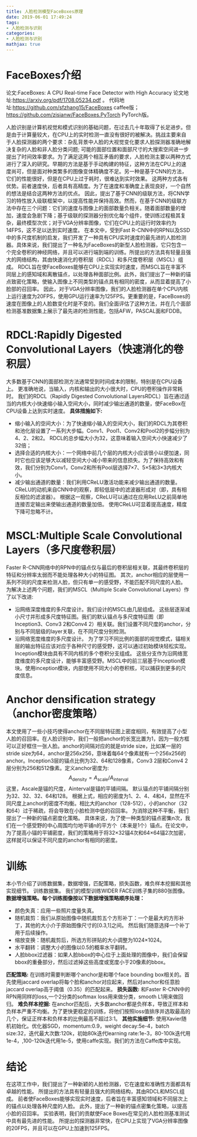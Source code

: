 ```yaml
---
title: 人脸检测模型FaceBoxes原理
date: 2019-06-01 17:49:24
tags:
- 人脸检测与识别
categories:
- 人脸检测与识别
mathjax: true
---
```


# FaceBoxes介绍
论文:FaceBoxes: A CPU Real-time Face Detector with High Accuracy
论文地址:https://arxiv.org/pdf/1708.05234.pdf 。
代码地址:https://github.com/sfzhang15/FaceBoxes caffee版；https://github.com/zisianw/FaceBoxes.PyTorch PyTorch版。

人脸识别是计算机视觉和模式识别的基础问题，在过去几十年取得了长足进步。但是由于计算量较大，在CPU上的实时检测一直没有很好的被解决。挑战主要来自于人脸探测器的两个要求：杂乱背景中人脸的大视觉变化要求人脸探测器准确地解决复杂的人脸和非人脸分类问题; 可能的面部位置和面部尺寸的大搜索空间进一步提出了时间效率要求。为了满足这两个相互矛盾的要求，人脸检测主要以两种方式进行了深入的研究。早期的方法是基于手动构建的特征，这种方法在CPU上的速度尚可，但是面对种类繁多的图像变体精确度不足。另一种是基于CNN的方法，它们的性能很好，但是在CPU上过于耗时，很难达到实时效果。 这两种方式各有优势。前者速度快，后者具有高精度。为了在速度和准确度上表现良好，一个自然的想法是结合这两种方法的优点。
因此，提出了基于CNN的级联方法，将CNN学习的特性放入级联框架中，以提高性能并保持高效。然而，在基于CNN的级联方法中存在三个问题：它们的速度与图像上的面部数量负相关。随着面部数量的增加，速度会急剧下降；基于级联的探测器分别优化每个组件，使训练过程极其复杂，最终模型次优；对于VGA分辨率图像，它们在CPU上的运行时效率约为14FPS，这不足以达到实时速度。
在本文中，受到Fast R-CNN中的RPN以及SSD中的多尺度机制的启发，我们开发了一种具有CPU实时速度的最先进的人脸检测器。具体来说，我们提出了一种名为FaceBoxes的新型人脸检测器，它只包含一个完全卷积的神经网络，并且可以进行端到端的训练。所提出的方法具有轻量且强大的网络结构，其由快速消化的卷积层（RDCL）和多尺度卷积层（MSCL）组成。 RDCL旨在使FaceBoxes能够在CPU上实现实时速度，而MSCL旨在丰富不同层上的感知域和离散锚点，以处理各种面部比例。此外，我们提出了一种新的锚点致密化策略，使输入图像上不同类型的锚点具有相同的密度，从而显着提高了小脸部的召回率。
因此，对于VGA分辨率图像，我们的人脸检测器在单个CPU内核上运行速度为20FPS，使用GPU运行速率为125FPS。更重要的是，FaceBoxes的速度在图像上的人脸数变化时是不变的。我们全面评估了这种方法，并在几个面部检测基准数据集上展示了最先进的检测性能，包括AFW，PASCAL面和FDDB。
# RDCL:Rapidly Digested Convolutional Layers（快速消化的卷积层）
大多数基于CNN的面部检测方法通常受到时间成本的限制，特别是在CPU设备上。 更准确地说，当输入，内核和输出的大小很大时，CPU的卷积操作非常耗时。 我们的RDCL（Rapidly Digested Convolutional LayersRDCL）旨在通过适当的内核大小快速缩小输入空间大小，同时减少输出通道的数量，使FaceBox在CPU设备上达到实时速度。
**具体措施如下:**
* 缩小输入的空间大小：为了快速缩小输入的空间大小，我们的RDCL为其卷积和池化层设置了一系列大步幅。Conv1、Pool1、Conv2和Pool2的步幅分别为4、2、2和2。 RDCL的总步幅大小为32，这意味着输入空间大小快速减少了32倍；
* 选择合适的内核大小：一个网络中前几个层的内核大小应该很小以便加速，同时它也应该足够大以减轻空间大小减小带来的信息损失。为了保持高效和有效，我们分别为Conv1，Conv2和所有Pool层选择7×7、5×5和3×3内核大小。
* 减少输出通道的数量：我们利用CReLU激活功能来减少输出通道的数量。 CReLU的动机来自CNN中的观察，即较低层中的滤波器形成对（即，具有相反相位的滤波器）。 根据这一观察，CReLU可以通过在应用ReLU之前简单地连接否定输出来使输出通道的数量加倍。 使用CReLU可显着提高速度，精度下降可忽略不计。

# MSCL:Multiple Scale Convolutional Layers（多尺度卷积层）
Faster R-CNN网络中的RPN中的锚点仅与最后的卷积层相关联，其最终卷积层的特征和分辨率太弱而不能处理各种大小的特征图。 其次，anchor相应的层使用一系列不同的尺度来检测人脸，但只有单一的感受野，不能匹配不同尺度的人脸。
为解决上述两个问题，我们的MSCL（Multiple Scale Convolutional Layers）作了以下改进:
* 沿网络深度维度的多尺度设计。我们设计的MSCL由几层组成。 这些层逐渐减小尺寸并形成多尺度特征图。我们的默认锚点与多尺度特征图（即Inception3、Conv3 2和Conv4 2）相关联。我们设置不同尺度的anchor，分别与不同层级的layer关联，在不同尺度分别检测。
* 沿网络宽度维度的多尺度设计。 为了学习不同比例的面部的视觉模式，锚相关层的输出特征应该对应于各种尺寸的感受野，这可以通过初始模块轻松实现。 Inception模块由具有不同内核的多个卷积分支组成。 这些分支作为沿网络宽度维度的多尺度设计，能够丰富感受野。MSCL中的前三层基于Inception模块。使用inception模块，内部使用不同大小的卷积核，可以捕获到更多的尺度信息。

# Anchor densification strategy（anchor密度策略）
本文使用了一些小技巧使得anchor在不同层特征图上密度相同，有效提高了小型人脸的召回率。在人脸识别中，我们一般把anchor的长宽比置为1，因为一般方框可以正好框住一张人脸。anchor的间隔对应的就是stride size，比如某一层的stride size为64，anchor是256x256，意味着每64个像素就有一个256x256的anchor。Inception3层的锚点比例为32、64和128像素，Conv3 2层和Conv4 2层分别为256和512像素。定义anchor密度为:
$$
A_{\text {density}}=A_{\text {scale}} / A_{\text {interval}}
$$
这里，Ascale是锚的尺度，Ainterval是锚的平铺间隔。 默认锚点的平铺间隔分别为32、32、32、64和128。 根据上式，相应的密度为1、2、4、4和4，显然在不同尺度上anchor的密度不均衡。相比大的anchor（128-512），小的anchor（32和64）过于稀疏，将会导致在小脸检测中低的召回率。
为消除这种不平衡，我们提出了一种新的锚点密度化策略。 具体来说，为了使一种类型的锚点密集n次，我们在一个感受野的中心周围均匀地平铺n的平方个（本来是1个）锚点。在论文中，为了提高小锚的平铺密度，我们的策略用于将32×32锚4次和64×64锚2次加密，这样就可以保证不同尺度的anchor有相同的密度。
# 训练
本小节介绍了训练数据集，数据增强，匹配策略，损失函数，难负样本挖掘和其他实现细节。 训练数据集。 我们的模型训练WIDER FACE训练子集的880张图像。
**数据增强策略。每个训练图像按以下数据增强策略顺序处理：**
* 颜色失真：应用一些照片度量失真。
* 随机裁剪：我们从原始图像中随机裁剪五个方形补丁：一个是最大的方形补丁，其他的大小介于原始图像尺寸的[0.3,1]之间。 然后我们随意选择一个补丁用于后续操作。
* 缩放变换：随机裁剪后，所选方形拼贴的大小调整为1024×1024。
* 水平翻转：调整大小的图像以0.5的概率水平翻转。 
* 人脸bbox过滤器：如果人脸bbox的中心位于上面处理的图像中，我们会保留bbox的重叠部分，然后过滤掉这些高度或宽度小于20像素的bbox。

**匹配策略:**
在训练时需要判断哪个anchor是和哪个face bounding box相关的。首先使用jaccard overlap将每个脸和anchor对应起来，然后对anchor和任意脸jaccard overlap高于阈值（0.35）的匹配起来。
**损失函数:**
和Faster R-CNN中的RPN用同样的loss,一个2分类的softmax loss用来做分类，smooth L1用来做回归。
**难负样本挖掘:**
在anchor匹配后，大多数anchor都是负样本，导致正样本和负样本严重不均衡。为了更快更稳定的训练，将他们按照loss值排序并选取最高的几个，保证正样本和负样本的比例最高不超过3:1。
**其他实施细节:**
使用Xavier随机初始化。优化器SGD，momentum:0.9，weight decay:5e-4，batch size:32，迭代最大次数:120k，初始80k迭代learning rate:1e-3，80-100k迭代用1e-4，,100-120k迭代用1e-5，使用caffe实现。我们的方法在Caffe库中实现。

# 结论
在这项工作中，我们提出了一种新颖的人脸检测器，它在速度和准确性方面都具有卓越的性能。 所提出的方法具有轻量且强大的网络结构，其由RDCL和MSCL组成。 前者使FaceBoxes能够实现实时速度，后者旨在丰富感知领域和不同层次上的锚点以处理各种尺度的人脸。 此外，提出了一种新的锚点密集化策略，以提高小脸的召回率。 实验表明，我们的贡献使Face Boxes在常见的人脸检测基准测试中具有最先进的性能。 所提出的探测器非常快，在CPU上实现了VGA分辨率图像的20FPS，并且可以在GPU上加速到125FPS。